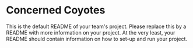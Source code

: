 # Concerned Coyotes
This is the default README of your team's project. Please replace this by a README with more information on your project. At the very least, your README should contain information on how to set-up and run your project.

